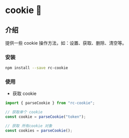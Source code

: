 # cookie 🔧

## 介绍

提供一些 cookie 操作方法，如：设置、获取、删除、清空等。

### 安装

```bash
npm install --save rc-cookie
```

### 使用

- 获取 cookie

```js
import { parseCookie } from "rc-cookie";

// 获取单个 cookie
const cookie = parseCookie("token");

// 获取 所有cookie 对象
const cookies = parseCookie();
```
